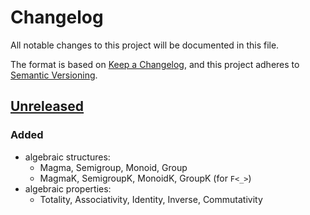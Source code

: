 # Changelog

All notable changes to this project will be documented in this file.

The format is based on [Keep a Changelog](https://keepachangelog.com/en/1.0.0/),
and this project adheres to [Semantic Versioning](https://semver.org/spec/v2.0.0.html).

## [Unreleased]

### Added

- algebraic structures:
  - Magma, Semigroup, Monoid, Group
  - MagmaK, SemigroupK, MonoidK, GroupK (for `F<_>`)
- algebraic properties:
  - Totality, Associativity, Identity, Inverse, Commutativity

[unreleased]: https://github.com/duskmoon314/cats/commits/main
